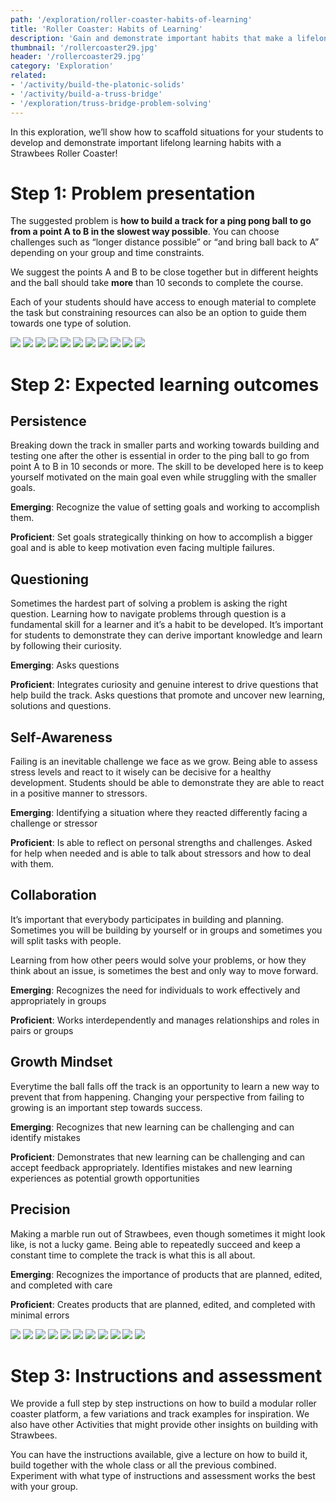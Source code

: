 ```yaml
---
path: '/exploration/roller-coaster-habits-of-learning'
title: 'Roller Coaster: Habits of Learning'
description: 'Gain and demonstrate important habits that make a lifelong learner while building a fun rolling ball contraption.'
thumbnail: '/rollercoaster29.jpg'
header: '/rollercoaster29.jpg'
category: 'Exploration'
related:
- '/activity/build-the-platonic-solids'
- '/activity/build-a-truss-bridge'
- '/exploration/truss-bridge-problem-solving'
---
```


In this exploration, we’ll show how to scaffold situations for your students to develop and demonstrate important lifelong learning habits with a Strawbees Roller Coaster!

<section component="youtube" url="https://youtu.be/GKJ0-leyCRo"></section>

# Step 1: Problem presentation

The suggested problem is **how to build a track for a ping pong ball to go from a point A to B in the slowest way possible**. You can choose challenges such as “longer distance possible” or “and bring ball back to A” depending on your group and time constraints.

We suggest the points A and B to be close together but in different heights and the ball should take **more** than 10 seconds to complete the course.

Each of your students should have access to enough material to complete the task but constraining resources can also be an option to guide them towards one type of solution.

<section component="gallery">

![](/rollercoaster15.jpg)
![](/rollercoaster16.jpg)
![](/rollercoaster17.jpg)
![](/rollercoaster18.jpg)
![](/rollercoaster20.jpg)
![](/rollercoaster21.jpg)
![](/rollercoaster23.jpg)
![](/rollercoaster24.jpg)
![](/rollercoaster25.jpg)
![](/rollercoaster26.jpg)
![](/rollercoaster29.jpg)

</section>

# Step 2: Expected learning outcomes

## Persistence

Breaking down the track in smaller parts and working towards building and testing one after the other is essential in order to the ping ball to go from point A to B in 10 seconds or more. The skill to be developed here is to keep yourself motivated on the main goal even while struggling with the smaller goals.

**Emerging**: Recognize the value of setting goals and working to accomplish them.

**Proficient**: Set goals strategically thinking on how to accomplish a bigger goal and is able to keep motivation even facing multiple failures.

## Questioning

Sometimes the hardest part of solving a problem is asking the right question. Learning how to navigate problems through question is a fundamental skill for a learner and it’s a habit to be developed. It’s important for students to demonstrate they can derive important knowledge and learn by following their curiosity.

**Emerging**: Asks questions

**Proficient**: Integrates curiosity and genuine interest to drive questions that help build the track. Asks questions that promote and uncover new learning, solutions and questions.

## Self-Awareness

Failing is an inevitable challenge we face as we grow. Being able to assess stress levels and react to it wisely can be decisive for a healthy development. Students should be able to demonstrate they are able to react in a positive manner to stressors.

**Emerging**: Identifying a situation where they reacted differently facing a challenge or stressor

**Proficient**: Is able to reflect on personal strengths and challenges. Asked for help when needed and is able to talk about stressors and how to deal with them.

## Collaboration

It’s important that everybody participates in building and planning. Sometimes you will be building by yourself or in groups and sometimes you will split tasks with people.

Learning from how other peers would solve your problems, or how they think about an issue, is sometimes the best and only way to move forward.

**Emerging**: Recognizes the need for individuals to work effectively and appropriately in groups

**Proficient**: Works interdependently and manages relationships and roles in pairs or groups

## Growth Mindset

Everytime the ball falls off the track is an opportunity to learn a new way to prevent that from happening. Changing your perspective from failing to growing is an important step towards success.

**Emerging**: Recognizes that new learning can be challenging and can identify mistakes

**Proficient**: Demonstrates that new learning can be challenging and can accept feedback appropriately. Identifies mistakes and new learning experiences as potential growth opportunities

## Precision

Making a marble run out of Strawbees, even though sometimes it might look like, is not a lucky game. Being able to repeatedly succeed and keep a constant time to complete the track is what this is all about.

**Emerging**: Recognizes the importance of products that are planned, edited, and completed with care

**Proficient**: Creates products that are planned, edited, and completed with minimal errors

<section component="gallery">

![](/rollercoaster1.jpg)
![](/rollercoaster2.jpg)
![](/rollercoaster3.jpg)
![](/rollercoaster4.jpg)
![](/rollercoaster6.jpg)
![](/rollercoaster7.jpg)
![](/rollercoaster8.jpg)
![](/rollercoaster9.jpg)
![](/rollercoaster11.jpg)
![](/rollercoaster12.jpg)
![](/rollercoaster13.jpg)

</section>

# Step 3: Instructions and assessment

We provide a full step by step instructions on how to build a modular roller coaster platform, a few variations and track examples for inspiration. We also have other Activities that might provide other insights on building with Strawbees.

You can have the instructions available, give a lecture on how to build it, build together with the whole class or all the previous combined. Experiment with what type of instructions and assessment works the best with your group.

<section component="thumbnails">
<section component="thumbnail" title="Build a Roller Coaster" description="Build a track for a ping pong ball to roll up and down." image="/rollercoaster29.jpg" path="/activity/build-a-roller-coaster"></section>
</section>
